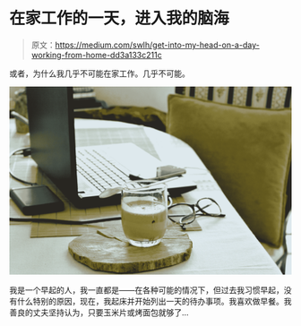 # 在家工作的一天，进入我的脑海

> 原文：<https://medium.com/swlh/get-into-my-head-on-a-day-working-from-home-dd3a133c211c>

或者，为什么我几乎不可能在家工作。几乎不可能。

![](img/592761a711e63e0ce2569566ef9846f0.png)

我是一个早起的人，我一直都是——在各种可能的情况下，但过去我习惯早起，没有什么特别的原因，现在，我起床并开始列出一天的待办事项。我喜欢做早餐。我善良的丈夫坚持认为，只要玉米片或烤面包就够了…